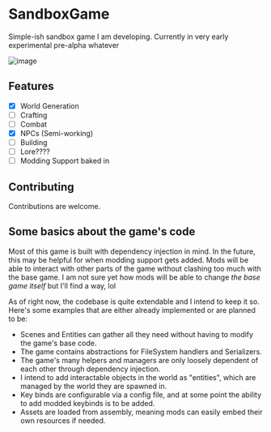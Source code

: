# SandboxGame
Simple-ish sandbox game I am developing. Currently in very early experimental pre-alpha whatever

![image](https://github.com/Naamloos/SandboxGame/assets/12187179/e2af17b8-a0e2-4499-ae5e-601752801b0a)


## Features
- [x] World Generation
- [ ] Crafting
- [ ] Combat
- [X] NPCs (Semi-working)
- [ ] Building
- [ ] Lore????
- [ ] Modding Support baked in

## Contributing
Contributions are welcome.

## Some basics about the game's code
Most of this game is built with dependency injection in mind. In the future, this may be helpful for when modding support gets added. Mods will be able to interact with other parts of the game without clashing too much with the base game. I am not sure yet how mods will be able to change _the base game itself_ but I'll find a way, lol

As of right now, the codebase is quite extendable and I intend to keep it so. Here's some examples that are either already implemented or are planned to be:

- Scenes and Entities can gather all they need without having to modify the game's base code.
- The game contains abstractions for FileSystem handlers and Serializers.
- The game's many helpers and managers are only loosely dependent of each other through dependency injection.
- I intend to add interactable objects in the world as "entities", which are managed by the world they are spawned in.
- Key binds are configurable via a config file, and at some point the ability to add modded keybinds is to be added.
- Assets are loaded from assembly, meaning mods can easily embed their own resources if needed.
